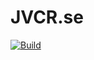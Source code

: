 # JVCR.se
[![Build](https://api.netlify.com/api/v1/badges/45fe31ed-2729-4a22-9082-9e0434469281/deploy-status)](https://app.netlify.com/sites/distracted-meninsky-a2bec6/deploys)
